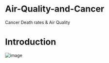 # Air-Quality-and-Cancer
Cancer Death rates &amp; Air Quality 
 # Introduction 
 ![image](https://github.com/tsionnigate21/Air-quality-and-Cancer-/assets/159511253/e59cec16-d62a-4bee-ba21-ff05c34156b2)

